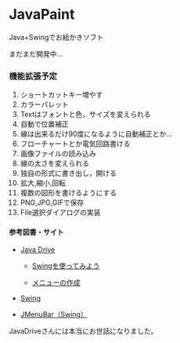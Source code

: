 JavaPaint
=========

Java+Swingでお絵かきソフト

まだまだ開発中...


### 機能拡張予定

1. ショートカットキー増やす
2. カラーパレット
3. Textはフォントと色，サイズを変えられる
4. 自動で位置補正
5. 線は出来るだけ90度になるように自動補正とか...
6. フローチャートとか電気回路書ける
7. 画像ファイルの読み込み
8. 線の太さを変えられる
9. 独自の形式に書き出し，開ける
10. 拡大,縮小,回転
11. 複数の図形を書けるようにする
12. PNG,JPG,GIFで保存
13. File選択ダイアログの実装

#### 参考図書・サイト

- [Java Drive](http://www.javadrive.jp/)

    - [Swingを使ってみよう](http://www.javadrive.jp/tutorial/)

    - [メニューの作成](http://www.javadrive.jp/tutorial/jmenu/)

- [Swing](http://www.tohoho-web.com/java/swing.htm#JPopupMenu)

- [JMenuBar（Swing）](http://www.ne.jp/asahi/hishidama/home/tech/java/swing/JMenuBar.html)


JavaDriveさんには本当にお世話になりました。

